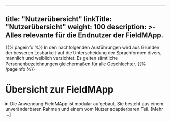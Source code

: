 
---
title: "Nutzerübersicht"
linkTitle: "Nutzerübersicht"
weight: 100
description: >-
     Alles relevante für die Endnutzer der FieldMApp.
---

{{% pageinfo %}}
In den nachfolgenden Ausführungen wird aus Gründen der besseren Lesbarkeit auf die Unterscheidung der Sprachformen divers, männlich und weiblich verzichtet. Es gelten sämtliche Personenbezeichnungen gleichermaßen für alle Geschlechter.
{{% /pageinfo %}}

# Übersicht zur FieldMApp
<details><summary>Die Anwendung FieldMApp ist modular aufgebaut. Sie besteht aus einem unveränderbaren Rahmen und einem vom Nutzer adaptierbaren Teil. [Mehr ...]</summary>
Der Rahmen ermöglicht Basisfunktionalitäten, wie z.B. das Erstellen von Nutzerprofilen, die Nutzeranmeldung, die Aktivierung bzw. Deaktivierung von Sensoren und die Anpassung anwendungsspezifischer Funktionalitäten durch das Hinzufügen bzw. Entfernen von sogenannten Projekten. Die Projekte selbst, stellen den adaptierbaren Teil der Anwendung dar. In einem Projekt kann der Nutzer alle Funktionalitäten, die z.B. zur Datenaufnahme oder Informationsdarstellung in einem spezifischen Kontext benötigt werden, zusammenstellen. Dabei kann sowohl auf schon bestehende Projekte zurückgegriffen werden, die unverändert oder teilweise angepasst genutzt werden, als auch auf selbst entworfene Projekte. Projekte, die ausschließlich einfache formularbasierte Abfragen enthalten, können mit Hilfe des OpenDataKit (ODK) erstellt oder modifiziert werden. Projekte mit komplexeren Benutzeroberflächen erfordern hingegen eine Programmierung in Xamarin. Beide Projektformen werden durch den Rahmen der FieldMApp unterstützt.
</details>